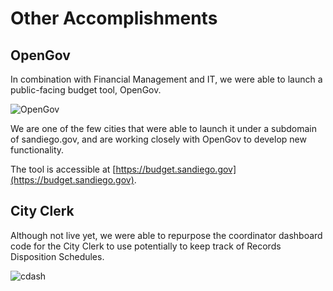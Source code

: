 # Other Accomplishments
## OpenGov
In combination with Financial Management and IT, we were able to launch a public-facing budget tool, OpenGov.  

![OpenGov](http://take.ms/WSg3A)

We are one of the few cities that were able to launch it under a subdomain of sandiego.gov, and are working closely with OpenGov to develop new functionality.

The tool is accessible at [https://budget.sandiego.gov](https://budget.sandiego.gov).  

## City Clerk
Although not live yet, we were able to repurpose the coordinator dashboard code for the City Clerk to use potentially to keep track of Records Disposition Schedules.

![cdash](http://take.ms/2u2QS)